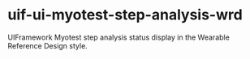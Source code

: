 # uif-ui-myotest-step-analysis-wrd
UIFramework Myotest step analysis status display in the Wearable Reference Design style.
